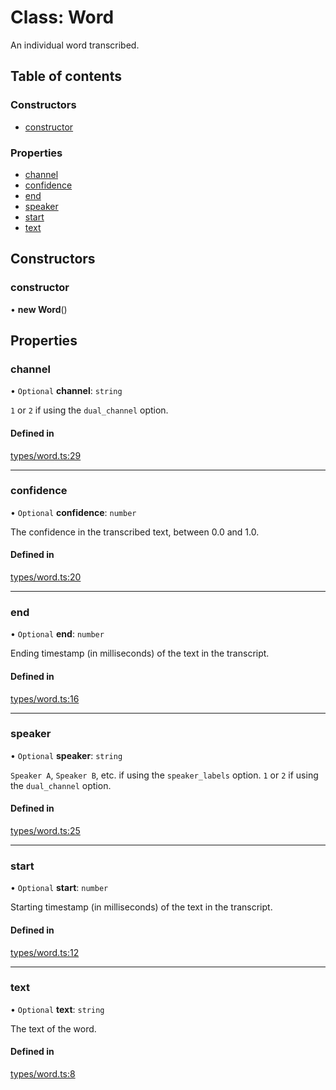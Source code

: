 # Class: Word

An individual word transcribed.

## Table of contents

### Constructors

- [constructor](../wiki/Word#constructor)

### Properties

- [channel](../wiki/Word#channel)
- [confidence](../wiki/Word#confidence)
- [end](../wiki/Word#end)
- [speaker](../wiki/Word#speaker)
- [start](../wiki/Word#start)
- [text](../wiki/Word#text)

## Constructors

### constructor

• **new Word**()

## Properties

### channel

• `Optional` **channel**: `string`

`1` or `2` if using the `dual_channel` option.

#### Defined in

[types/word.ts:29](https://github.com/PhillipChaffee/assemblyai-node-sdk/blob/a493ce0/src/types/word.ts#L29)

___

### confidence

• `Optional` **confidence**: `number`

The confidence in the transcribed text, between 0.0 and 1.0.

#### Defined in

[types/word.ts:20](https://github.com/PhillipChaffee/assemblyai-node-sdk/blob/a493ce0/src/types/word.ts#L20)

___

### end

• `Optional` **end**: `number`

Ending timestamp (in milliseconds) of the text in the transcript.

#### Defined in

[types/word.ts:16](https://github.com/PhillipChaffee/assemblyai-node-sdk/blob/a493ce0/src/types/word.ts#L16)

___

### speaker

• `Optional` **speaker**: `string`

`Speaker A`, `Speaker B`, etc. if using the `speaker_labels` option.
`1` or `2` if using the `dual_channel` option.

#### Defined in

[types/word.ts:25](https://github.com/PhillipChaffee/assemblyai-node-sdk/blob/a493ce0/src/types/word.ts#L25)

___

### start

• `Optional` **start**: `number`

Starting timestamp (in milliseconds) of the text in the transcript.

#### Defined in

[types/word.ts:12](https://github.com/PhillipChaffee/assemblyai-node-sdk/blob/a493ce0/src/types/word.ts#L12)

___

### text

• `Optional` **text**: `string`

The text of the word.

#### Defined in

[types/word.ts:8](https://github.com/PhillipChaffee/assemblyai-node-sdk/blob/a493ce0/src/types/word.ts#L8)
